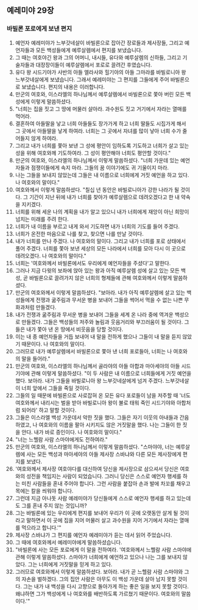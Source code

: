 ## 예레미야 29장

### 바빌론 포로에게 보낸 편지
1. 예언자 예레미야가 느부갓네살이 바빌론으로 잡아간 장로들과 제사장들, 그리고 예언자들과 모든 백성들에게 예루살렘에서 편지를 보냈습니다.
2. 그 때는 여호야긴 왕과 그의 어머니, 내시들, 유다와 예루살렘의 신하들, 그리고 기술자들과 대장장이들이 예루살렘에서 포로로 끌려간 후였습니다.
3. 유다 왕 시드기야가 사반의 아들 엘라사와 힐기야의 아들 그마랴를 바빌로니아 왕 느부갓네살에게 보냈습니다. 그래서 예레미야는 그 편지를 그들에게 주어 바빌론으로 보냈습니다. 편지의 내용은 이러합니다.
4. 만군의 여호와, 이스라엘의 하나님께서 예루살렘에서 바빌론으로 쫓아 버린 모든 백성에게 이렇게 말씀하셨다.
5. "너희는 집을 짓고 그 땅에 머물러 살아라. 과수원도 짓고 거기에서 자라는 열매를 먹어라.
6. 결혼하여 아들딸을 낳고 너희 아들들도 장가가게 하고 너희 딸들도 시집가게 해서 그 곳에서 아들딸을 낳게 하여라. 너희는 그 곳에서 자녀를 많이 낳아 너희 수가 줄어들지 않게 하여라.
7. 그리고 내가 너희를 쫓아 보낸 그 성에 평안이 임하도록 기도하고 너희가 살고 있는 성을 위해 여호와께 기도하여라. 그 성이 평안해야 너희도 평안할 것이다."
8. 만군의 여호와, 이스라엘의 하나님께서 이렇게 말씀하셨다. "너희 가운데 있는 예언자들과 점쟁이들에게 속지 마라. 그들의 꿈 이야기에도 귀 기울이지 마라.
9. 나는 그들을 보내지 않았는데 그들은 내 이름으로 너희에게 거짓 예언을 하고 있다. 나 여호와의 말이다."
10. 여호와께서 이렇게 말씀하셨다. "칠십 년 동안은 바빌로니아가 강한 나라가 될 것이다. 그 기간이 지난 뒤에 내가 너희를 찾아가 예루살렘으로 데려오겠다고 한 내 약속을 지키겠다.
11. 너희를 위해 세운 나의 계획을 내가 알고 있으니 내가 너희에게 재앙이 아닌 희망이 넘치는 미래를 주려 한다.
12. 너희가 내 이름을 부르고 내게 와서 기도하면 내가 너희의 기도를 들어 주겠다.
13. 너희가 온전한 마음으로 나를 찾고, 찾으면 나를 만날 것이다.
14. 내가 너희를 만나 주겠다. 나 여호와의 말이다. 그리고 내가 너희를 포로 상태에서 풀어 주겠다. 너희를 쫓아 보낸 세상의 모든 나라에서 너희를 모아 다시 이 곳으로 데려오겠다. 나 여호와의 말이다."
15. 너희는 '여호와께서 바빌론에서도 우리에게 예언자들을 주셨다'고 말한다.
16. 그러나 지금 다윗의 보좌에 앉아 있는 왕과 아직 예루살렘 성에 살고 있는 모든 백성, 곧 바빌론으로 끌려가지 않은 너희의 형제들에 관해 여호와께서 이렇게 말씀하셨다.
17. 만군의 여호와께서 이렇게 말씀하셨다. "보아라. 내가 아직 예루살렘에 살고 있는 백성들에게 전쟁과 굶주림과 무서운 병을 보내어 그들을 썩어서 먹을 수 없는 나쁜 무화과처럼 만들겠다.
18. 내가 전쟁과 굶주림과 무서운 병을 보내어 그들을 세계 온 나라 중에 역겨운 백성으로 만들겠다. 그들은 백성들의 저주와 놀림과 웃음거리와 부끄러움이 될 것이다. 그들은 내가 쫓아 낸 온 땅에서 비웃음을 당할 것이다.
19. 이는 내 종 예언자들을 거듭 보내어 내 말을 전하게 했으나 그들이 내 말을 듣지 않았기 때문이다. 나 여호와의 말이다.
20. 그러므로 내가 예루살렘에서 바빌론으로 쫓아 낸 너희 포로들아, 너희는 나 여호와의 말을 들어라."
21. 만군의 여호와, 이스라엘의 하나님께서 골라야의 아들 아합과 마아세야의 아들 시드기야에 관해 이렇게 말씀하셨다. "이 두 사람은 내 이름으로 너희들에게 거짓 예언을 했다. 보아라. 내가 그들을 바빌로니아 왕 느부갓네살에게 넘겨 주겠다. 느부갓네살이 너희 앞에서 그들을 죽일 것이다.
22. 그들의 일 때문에 바빌론으로 사로잡혀 온 모든 유다 포로들이 남을 저주할 때 '너도 여호와께서 내리시는 벌을 받아 바빌로니아 왕이 불로 태워 죽인 시드기야와 아합처럼 되어라' 하고 말할 것이다.
23. 그들은 이스라엘 백성 가운데서 악한 짓을 했다. 그들은 자기 이웃의 아내들과 간음하였고, 나 여호와의 이름을 팔아 시키지도 않은 거짓말을 했다. 나는 그들이 한 짓을 안다. 내가 바로 증인이다. 나 여호와의 말이다."
24. "너는 느헬람 사람 스마야에게도 전하여라."
25. 만군의 여호와, 이스라엘의 하나님께서 이렇게 말씀하셨다. "스마야야, 너는 예루살렘에 사는 모든 백성과 마아세야의 아들 제사장 스바냐와 다른 모든 제사장에게 편지를 보냈다.
26. '여호와께서 제사장 여호야다를 대신하여 당신을 제사장으로 삼으셔서 당신은 여호와의 성전을 책임지는 사람이 되었습니다. 그러니 당신은 스스로 예언자 행세를 하는 미친 사람들을 혼내 주어야 합니다. 그런 사람을 붙잡아 손과 발에 차꼬를 채우고 목에는 칼을 씌워야 합니다.
27. 그런데 지금 아나돗 사람 예레미야가 당신들에게 스스로 예언자 행세를 하고 있는데도 그를 혼내 주지 않는 것입니까?
28. 그는 바빌론에 있는 우리에게 편지를 보내어 우리가 이 곳에 오랫동안 살게 될 것이라고 말하면서 이 곳에 집을 지어 머물러 살고 과수원을 지어 거기에서 자라는 열매를 먹으라고 합니다.'"
29. 제사장 스바냐가 그 편지를 예언자 예레미야가 듣는 데서 읽어 주었습니다.
30. 그 때에 여호와께서 예레미야에게 말씀하셨습니다.
31. "바빌론에 사는 모든 포로에게 이 말을 전하여라. '여호와께서 느헬람 사람 스마야에 관해 이렇게 말씀하셨다. 스마야가 너희에게 예언하고 있으나 나는 그를 보내지 않았다. 그는 너희에게 거짓말을 믿게 하고 있다.
32. 그러므로 여호와께서 이렇게 말씀하셨다. 보아라. 내가 곧 느헬람 사람 스마야와 그의 자손을 벌하겠다. 그의 집안 사람은 아무도 이 백성 가운데 살아 남지 못할 것이다. 그는 내가 내 백성을 다시 고향으로 돌아가게 하는 좋은 일을 보지 못할 것이다. 왜냐하면 그가 백성에게 나 여호와를 배반하도록 가르쳤기 때문이다. 여호와의 말씀이다.'"